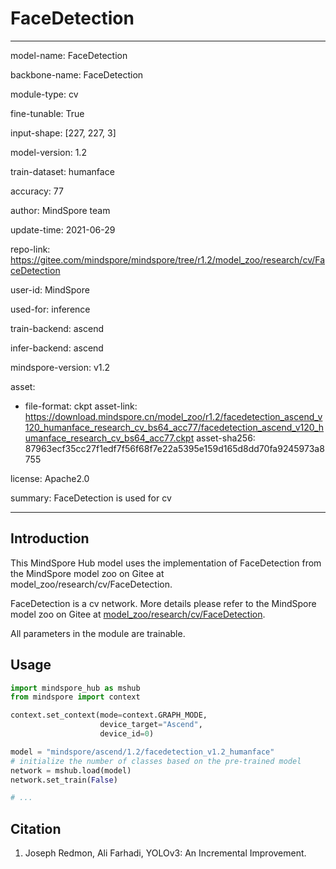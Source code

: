 # FaceDetection

---

model-name: FaceDetection

backbone-name: FaceDetection

module-type: cv

fine-tunable: True

input-shape: [227, 227, 3]

model-version: 1.2

train-dataset: humanface

accuracy: 77

author: MindSpore team

update-time: 2021-06-29

repo-link: <https://gitee.com/mindspore/mindspore/tree/r1.2/model_zoo/research/cv/FaceDetection>

user-id: MindSpore

used-for: inference

train-backend: ascend

infer-backend: ascend

mindspore-version: v1.2

asset:

-
    file-format: ckpt
    asset-link: <https://download.mindspore.cn/model_zoo/r1.2/facedetection_ascend_v120_humanface_research_cv_bs64_acc77/facedetection_ascend_v120_humanface_research_cv_bs64_acc77.ckpt>
    asset-sha256: 87963ecf35cc27f1edf7f56f68f7e22a5395e159d165d8dd70fa9245973a8755

license: Apache2.0

summary: FaceDetection is used for cv

---

## Introduction

This MindSpore Hub model uses the implementation of FaceDetection from the MindSpore model zoo on Gitee at model_zoo/research/cv/FaceDetection.

FaceDetection is a cv network. More details please refer to the MindSpore model zoo on Gitee at [model_zoo/research/cv/FaceDetection](https://gitee.com/mindspore/mindspore/blob/r1.2/model_zoo/research/cv/FaceDetection/README.md).

All parameters in the module are trainable.

## Usage

```python
import mindspore_hub as mshub
from mindspore import context

context.set_context(mode=context.GRAPH_MODE,
                    device_target="Ascend",
                    device_id=0)

model = "mindspore/ascend/1.2/facedetection_v1.2_humanface"
# initialize the number of classes based on the pre-trained model
network = mshub.load(model)
network.set_train(False)

# ...
```

## Citation

1. Joseph Redmon, Ali Farhadi, YOLOv3: An Incremental Improvement.

